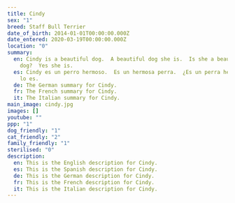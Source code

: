 ```yaml
---
title: Cindy
sex: "1"
breed: Staff Bull Terrier
date_of_birth: 2014-01-01T00:00:00.000Z
date_entered: 2020-03-19T00:00:00.000Z
location: "0"
summary:
  en: Cindy is a beautiful dog.  A beautiful dog she is.  Is she a beautiful
    dog?  Yes she is.
  es: Cindy es un perro hermoso.  Es un hermosa perra.  ¿Es un perra hermosa?  Sí,
    lo es.
  de: The German summary for Cindy. 
  fr: The French summary for Cindy. 
  it: The Italian summary for Cindy. 
main_image: cindy.jpg
images: []
youtube: ""
ppp: "1"
dog_friendly: "1"
cat_friendly: "2"
family_friendly: "1"
sterilised: "0"
description:
  en: This is the English description for Cindy.
  es: This is the Spanish description for Cindy.
  de: This is the German description for Cindy.
  fr: This is the French description for Cindy.
  it: This is the Italian description for Cindy.
---
```

